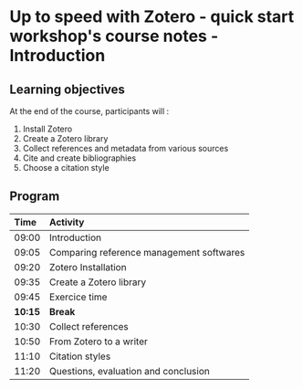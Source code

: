 # Up to speed with Zotero - quick start workshop's course notes - Introduction


## Learning objectives

At the end of the course, participants will : 

1. Install Zotero
2. Create a Zotero library
3. Collect references and metadata from various sources
4. Cite and create bibliographies
5. Choose a citation style


## Program

| Time | Activity | 
| :------- | :---- | 
| 09:00 | Introduction | 
| 09:05 | Comparing reference management softwares | 
| 09:20 | Zotero Installation | 
| 09:35 | Create a Zotero library |
| 09:45 | Exercice time |
| **10:15** | **Break**|
| 10:30 | Collect references |
| 10:50 | From Zotero to a writer |
| 11:10 | Citation styles |
| 11:20 | Questions, evaluation and conclusion|

